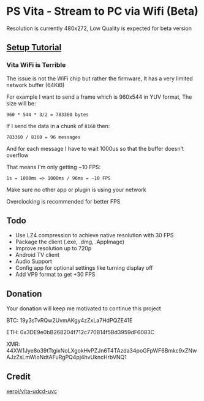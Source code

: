 # PS Vita - Stream to PC via Wifi (Beta)
Resolution is currently 480x272, Low Quality is expected for beta version

## [Setup Tutorial](https://youtube.com)

### Vita WiFi is Terrible

The issue is not the WiFi chip but rather the firmware, It has a very limited network buffer (64KiB)

For example I want to send a frame which is 960x544 in YUV format, The size will be:

    960 * 544 * 3/2 = 783360 bytes

If I send the data in a chunk of `8160` then:
 
    783360 / 8160 = 96 messages

And for each message I have to wait 1000us so that the buffer doesn't overflow

That means I'm only getting ~10 FPS:

    1s = 1000ms => 1000ms / 96ms = ~10 FPS

Make sure no other app or plugin is using your network

Overclocking is recommended for better FPS

## Todo

- Use LZ4 compression to achieve native resolution with 30 FPS
- Package the client (.exe, .dmg, .AppImage)
- Improve resolution up to 720p
- Android TV client
- Audio Support
- Config app for optional settings like turning display off
- Add VP9 format to get +30 FPS

## Donation

Your donation will keep me motivated to continue this project

BTC: 19y3sTvRQw2UvmAKgy4zZxLa7HdPQZE41E

ETH: 0x3DE9e0bB268204f712c770B14f5Bd3959dF6083C

XMR: 44XW1Jye8o39tTtgixNoLXgokHvPZJn6T4TAzda34poGFpWF6Bmkc9xZNwAJzZsLmWioNdtAFuRgPQ4pj4hvUkncHrbVNQ1

## Credit

[xerpi/vita-udcd-uvc](https://github.com/xerpi/vita-udcd-uvc)